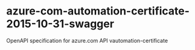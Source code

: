 # azure-com-automation-certificate-2015-10-31-swagger
OpenAPI specification for azure.com API vautomation-certificate
